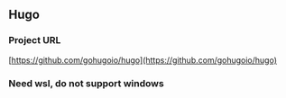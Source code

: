 ## Hugo
### Project URL  
[https://github.com/gohugoio/hugo](https://github.com/gohugoio/hugo)

### Need wsl, do not support windows